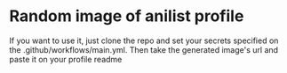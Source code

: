 # Random image of anilist profile
If you want to use it, just clone the repo and set your secrets specified on the .github/workflows/main.yml. Then take the generated image's url and paste it on your profile readme